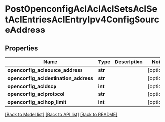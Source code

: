 # PostOpenconfigAclAclAclSetsAclSetAclEntriesAclEntryIpv4ConfigSourceAddress

## Properties
Name | Type | Description | Notes
------------ | ------------- | ------------- | -------------
**openconfig_aclsource_address** | **str** |  | [optional] 
**openconfig_acldestination_address** | **str** |  | [optional] 
**openconfig_acldscp** | **int** |  | [optional] 
**openconfig_aclprotocol** | **str** |  | [optional] 
**openconfig_aclhop_limit** | **int** |  | [optional] 

[[Back to Model list]](../README.md#documentation-for-models) [[Back to API list]](../README.md#documentation-for-api-endpoints) [[Back to README]](../README.md)


